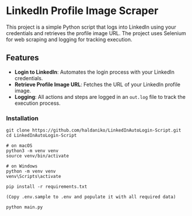 # LinkedIn Profile Image Scraper

This project is a simple Python script that logs into LinkedIn using your credentials and retrieves the profile image URL. The project uses Selenium for web scraping and logging for tracking execution.

## Features

- **Login to LinkedIn**: Automates the login process with your LinkedIn credentials.
- **Retrieve Profile Image URL**: Fetches the URL of your LinkedIn profile image.
- **Logging**: All actions and steps are logged in an `out.log` file to track the execution process.

### Installation
```
git clone https://github.com/haldaniko/LinkedInAutoLogin-Script.git
cd LinkedInAutoLogin-Script

# on macOS
python3 -m venv venv
source venv/bin/activate

# on Windows
python -m venv venv
venv\Scripts\activate

pip install -r requirements.txt

(Copy .env.sample to .env and populate it with all required data)

python main.py
```
